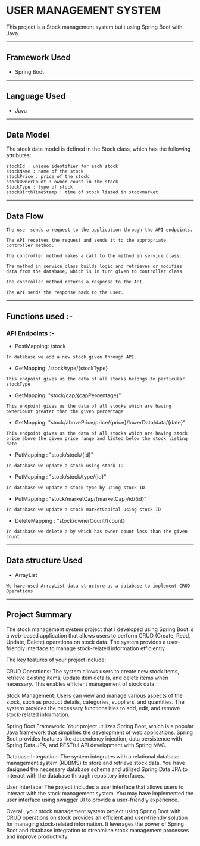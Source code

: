 # USER MANAGEMENT SYSTEM # 


This project is a Stock management system built using Spring Boot with Java.

---

## Framework Used
* Spring Boot

---

## Language Used
* Java

---

## Data Model

The stock data model is defined in the Stock class, which has the following attributes:
```
stockId : unique identifier for each stock
stockName : name of the stock
stockPrice : price of the stock
stockOwnerCount : owner count in the stock
StockType : type of stock
stockBirthTimeStamp : time of stock listed in stockmarket
```

---

## Data Flow

```
The user sends a request to the application through the API endpoints.
```


```
The API receives the request and sends it to the appropriate controller method.
```


```
The controller method makes a call to the method in service class.
```


```
The method in service class builds logic and retrieves or modifies data from the database, which is in turn given to controller class
```


```
The controller method returns a response to the API.
```


```
The API sends the response back to the user.
```

---

## Functions used :-

### API Endpoints :-


* PostMapping: /stock
```
In database we add a new stock given through API.
```

* GetMapping: /stock/type/{stockType}
```
This endpoint gives us the data of all stocks belongs to particular stockType
```

* GetMapping: "stock/cap/{capPercentage}"
```
This endpoint gives us the data of all stocks which are having ownerCount greater than the given percentage
```
* GetMapping: "stock/abovePrice/price/{price}/lowerData/data/{date}"
```
This endpoint gives us the data of all stocks which are having stock price above the given price range and listed below the stock listing date
```

* PutMapping : "stock/stock/{id}"
```
In database we update a stock using stock ID
```
* PutMapping : "stock/stock/type/{id}"
```
In database we update a stock type by using stock ID
```
* PutMapping : "stock/marketCap/{marketCap}/id/{id}"
```
In database we update a stock marketCapital using stock ID
```

* DeleteMapping : "stock/ownerCount/{count}
```
In database we delete a by which has owner count less than the given count
```

---

## Data structure Used
* ArrayList
```
We have used ArrayList data structure as a database to implement CRUD Operations 
```
---

## Project Summary

The stock management system project that I developed using Spring Boot is a web-based application that allows users to perform CRUD (Create, Read, Update, Delete) operations on stock data. The system provides a user-friendly interface to manage stock-related information efficiently.

The key features of your project include:

CRUD Operations: The system allows users to create new stock items, retrieve existing items, update item details, and delete items when necessary. This enables efficient management of stock data.

Stock Management: Users can view and manage various aspects of the stock, such as product details, categories, suppliers, and quantities. The system provides the necessary functionalities to add, edit, and remove stock-related information.

Spring Boot Framework: Your project utilizes Spring Boot, which is a popular Java framework that simplifies the development of web applications. Spring Boot provides features like dependency injection, data persistence with Spring Data JPA, and RESTful API development with Spring MVC.

Database Integration: The system integrates with a relational database management system (RDBMS) to store and retrieve stock data. You have designed the necessary database schema and utilized Spring Data JPA to interact with the database through repository interfaces.

User Interface: The project includes a user interface that allows users to interact with the stock management system. You may have implemented the user interface using swagger UI to provide a user-friendly experience.

Overall, your stock management system project using Spring Boot with CRUD operations on stock provides an efficient and user-friendly solution for managing stock-related information. It leverages the power of Spring Boot and database integration to streamline stock management processes and improve productivity.